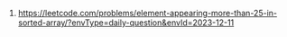 1. https://leetcode.com/problems/element-appearing-more-than-25-in-sorted-array/?envType=daily-question&envId=2023-12-11